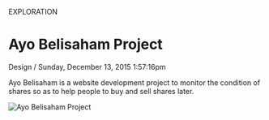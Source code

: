 <p class="type">EXPLORATION</p>

# Ayo Belisaham Project

<p class="meta">Design  /  Sunday, December 13, 2015 1:57:16pm</p>

Ayo Belisaham is a website development project to monitor the condition of shares so as to help people to buy and sell shares later.

![Ayo Belisaham Project](https://farooq-agent.web.app/assets/images/works/large/J54DT7Nc_work_image.jpg)
